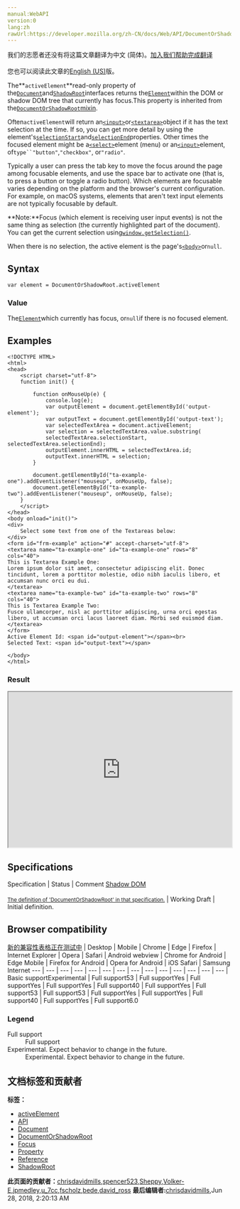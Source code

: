 ```yaml
---
manual:WebAPI
version:0
lang:zh
rawUrl:https://developer.mozilla.org/zh-CN/docs/Web/API/DocumentOrShadowRoot/activeElement
---
```




<bdi>我们的志愿者还没有将这篇文章翻译为<bdi>中文 (简体)</bdi>。[加入我们帮助完成翻译](%25788 "")<br></br>您也可以阅读此文章的[English (US)](%25789 "")版。</bdi>






The**`activeElement`**read-only property of the[`Document`](%11711 "The Document interface represents any web page loaded in the browser and serves as an entry point into the web page's content, which is the DOM tree.HTMLElement")and[`ShadowRoot`](%25790 "The ShadowRoot interface of the Shadow DOM API is the root node of a DOM subtree that is rendered separately from a document's main DOM tree.")interfaces returns the[`Element`](%8678 "Element is the most general base class from which all objects in a Document inherit. It only has methods and properties common to all kinds of elements. More specific classes inherit from Element.")within the DOM or shadow DOM tree that currently has focus.This property is inherited from the[`DocumentOrShadowRoot`](%25791 "The DocumentOrShadowRoot mixin of the Shadow DOM API provides APIs that are shared between documents and shadow roots. The following features are included in both Document and ShadowRoot. ")[mixin](%4305 "mixin: A mixin is a class or interface in which some or all of its methods and/or properties are unimplemented, requiring that another class or interface provide the missing implementations.").



Often`activeElement`will return an[`<input>`](%17158 "The HTML <input> element is used to create interactive controls for web-based forms in order to accept data from the user.")or[`<textarea>`](%25792 "The HTML <textarea> element represents a multi-line plain-text editing control, useful when you want to allow users to enter a sizeable amount of free-form text, for example a comment on a review or feedback form.")object if it has the text selection at the time. If so, you can get more detail by using the element&#39;s[`selectionStart`](%25793 "The documentation about this has not yet been written; please consider contributing!")and[`selectionEnd`](%25794 "The documentation about this has not yet been written; please consider contributing!")properties. Other times the focused element might be a[`<select>`](%18852 "The HTML <select> element represents a control that provides a menu of options:")element (menu) or an[`<input>`](%17158 "The HTML <input> element is used to create interactive controls for web-based forms in order to accept data from the user.")element, of`type``"button"`,`"checkbox"`, or`"radio"`.



Typically a user can press the tab key to move the focus around the page among focusable elements, and use the space bar to activate one (that is, to press a button or toggle a radio button). Which elements are focusable varies depending on the platform and the browser&#39;s current configuration. For example, on macOS systems, elements that aren&#39;t text input elements are not typically focusable by default.



**Note:**Focus (which element is receiving user input events) is not the same thing as selection (the currently highlighted part of the document). You can get the current selection using[`window.getSelection()`](%25795 "Returns a Selection object representing the range of text selected by the user or the current position of the caret.").




When there is no selection, the active element is the page&#39;s[`<body>`](%22830 "The HTML <body> Element represents the content of an HTML document. There can be only one <body> element in a document.")or`null`.


## Syntax<a name="Syntax"></a>

```
var element = DocumentOrShadowRoot.activeElement
```

### Value<a name="Value"></a>


The[`Element`](%8678 "Element is the most general base class from which all objects in a Document inherit. It only has methods and properties common to all kinds of elements. More specific classes inherit from Element.")which currently has focus, or`null`if there is no focused element.


## Examples<a name="Example"></a>

```
<!DOCTYPE HTML>
<html>
<head>
    <script charset="utf-8">
    function init() {

        function onMouseUp(e) {
            console.log(e);
            var outputElement = document.getElementById('output-element');
            var outputText = document.getElementById('output-text');
            var selectedTextArea = document.activeElement;
            var selection = selectedTextArea.value.substring(
            selectedTextArea.selectionStart, selectedTextArea.selectionEnd);
            outputElement.innerHTML = selectedTextArea.id;
            outputText.innerHTML = selection;
        }

        document.getElementById("ta-example-one").addEventListener("mouseup", onMouseUp, false);
        document.getElementById("ta-example-two").addEventListener("mouseup", onMouseUp, false);
    }
    </script>
</head>
<body onload="init()">
<div>
    Select some text from one of the Textareas below:
</div>
<form id="frm-example" action="#" accept-charset="utf-8">
<textarea name="ta-example-one" id="ta-example-one" rows="8" cols="40">
This is Textarea Example One: 
Lorem ipsum dolor sit amet, consectetur adipiscing elit. Donec tincidunt, lorem a porttitor molestie, odio nibh iaculis libero, et accumsan nunc orci eu dui.
</textarea>
<textarea name="ta-example-two" id="ta-example-two" rows="8" cols="40">
This is Textarea Example Two:
Fusce ullamcorper, nisl ac porttitor adipiscing, urna orci egestas libero, ut accumsan orci lacus laoreet diam. Morbi sed euismod diam.
</textarea>
</form>
Active Element Id: <span id="output-element"></span><br>
Selected Text: <span id="output-text"></span>

</body>
</html>
```

### Result<a name="Result"></a>


<iframe src='https://mdn.mozillademos.org/en-US/docs/Web/API/DocumentOrShadowRoot/activeElement$samples/Example?revision=1391873' width='100%' height='350'></iframe>



## Specifications<a name="Specifications"></a>
Specification | Status | Comment 
[Shadow DOM<br></br><small>The definition of &#39;DocumentOrShadowRoot&#39; in that specification.</small>](%9613 "") | Working Draft | Initial definition. 


## Browser compatibility<a name="Browser_compatibility"></a>
[新的兼容性表格正在测试中<i></i>](%3360 "")
 | <abbr>Desktop<i></i></abbr> | <abbr>Mobile<i></i></abbr> 
 | <abbr>Chrome<i></i></abbr> | <abbr>Edge<i></i></abbr> | <abbr>Firefox<i></i></abbr> | <abbr>Internet Explorer<i></i></abbr> | <abbr>Opera<i></i></abbr> | <abbr>Safari<i></i></abbr> | <abbr>Android webview<i></i></abbr> | <abbr>Chrome for Android<i></i></abbr> | <abbr>Edge Mobile<i></i></abbr> | <abbr>Firefox for Android<i></i></abbr> | <abbr>Opera for Android<i></i></abbr> | <abbr>iOS Safari<i></i></abbr> | <abbr>Samsung Internet<i></i></abbr> 
 ---  |  ---  |  ---  |  ---  |  ---  |  ---  |  ---  |  ---  |  ---  |  ---  |  ---  |  ---  |  ---  |  ---  | 
Basic support<abbr>Experimental<i></i></abbr> | <abbr>Full support</abbr>53 | <abbr>Full support</abbr>Yes | <abbr>Full support</abbr>Yes | <abbr>Full support</abbr>Yes | <abbr>Full support</abbr>40 | <abbr>Full support</abbr>Yes | <abbr>Full support</abbr>53 | <abbr>Full support</abbr>53 | <abbr>Full support</abbr>Yes | <abbr>Full support</abbr>Yes | <abbr>Full support</abbr>40 | <abbr>Full support</abbr>Yes | <abbr>Full support</abbr>6.0 


### Legend<a name="Legend"></a>
<dl><dt id=''><abbr>Full support</abbr></dt><dd>Full support</dd><dt id=''><abbr>Experimental. Expect behavior to change in the future.<i></i></abbr></dt><dd>Experimental. Expect behavior to change in the future.</dd></dl>




## 文档标签和贡献者
**标签：**
* [activeElement](%25796 "")
* [API](%50 "")
* [Document](%9538 "")
* [DocumentOrShadowRoot](%9616 "")
* [Focus](%25797 "")
* [Property](%14490 "")
* [Reference](%3381 "")
* [ShadowRoot](%18575 "")

**此页面的贡献者：**[chrisdavidmills](%3495 ""),[spencer523](%25798 ""),[Sheppy](%405 ""),[Volker-E](%25799 ""),[jpmedley](%3413 ""),[u_7cc](%25800 ""),[fscholz](%60 ""),[bede](%25801 ""),[david_ross](%3412 "")
**最后编辑者:**[chrisdavidmills](%3495 ""),<time>Jun 28, 2018, 2:20:13 AM</time>



